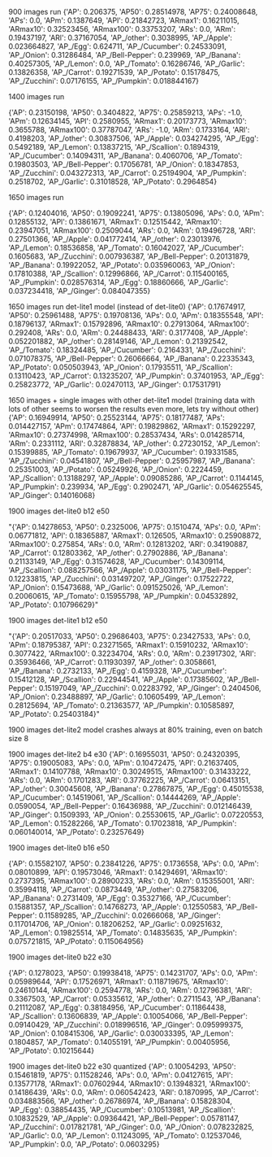 900 images run
{'AP': 0.206375,
 'AP50': 0.28514978,
 'AP75': 0.24008648,
 'APs': 0.0,
 'APm': 0.1387649,
 'APl': 0.21842723,
 'ARmax1': 0.16211015,
 'ARmax10': 0.32523456,
 'ARmax100': 0.33753207,
 'ARs': 0.0,
 'ARm': 0.19437197,
 'ARl': 0.37167054,
 'AP_/other': 0.3038995,
 'AP_/Apple': 0.023664827,
 'AP_/Egg': 0.624711,
 'AP_/Cucumber': 0.24533091,
 'AP_/Onion': 0.31286484,
 'AP_/Bell-Pepper': 0.239969,
 'AP_/Banana': 0.40257305,
 'AP_/Lemon': 0.0,
 'AP_/Tomato': 0.16286746,
 'AP_/Garlic': 0.13826358,
 'AP_/Carrot': 0.19271539,
 'AP_/Potato': 0.15178475,
 'AP_/Zucchini': 0.07176155,
 'AP_/Pumpkin': 0.018844167}
 
 1400 images run
 
 {'AP': 0.23150198,
 'AP50': 0.3404822,
 'AP75': 0.25859213,
 'APs': -1.0,
 'APm': 0.12634145,
 'APl': 0.2580955,
 'ARmax1': 0.20173773,
 'ARmax10': 0.3655788,
 'ARmax100': 0.37787047,
 'ARs': -1.0,
 'ARm': 0.1733164,
 'ARl': 0.4198203,
 'AP_/other': 0.30837506,
 'AP_/Apple': 0.034274295,
 'AP_/Egg': 0.5492189,
 'AP_/Lemon': 0.13837215,
 'AP_/Scallion': 0.1894319,
 'AP_/Cucumber': 0.14094311,
 'AP_/Banana': 0.4060706,
 'AP_/Tomato': 0.19803503,
 'AP_/Bell-Pepper': 0.17056781,
 'AP_/Onion': 0.18347853,
 'AP_/Zucchini': 0.043272313,
 'AP_/Carrot': 0.25194904,
 'AP_/Pumpkin': 0.2518702,
 'AP_/Garlic': 0.31018528,
 'AP_/Potato': 0.2964854}
 
 1650 images run
 
 {'AP': 0.12404016,
 'AP50': 0.19092241,
 'AP75': 0.13805096,
 'APs': 0.0,
 'APm': 0.12855132,
 'APl': 0.13861671,
 'ARmax1': 0.12515442,
 'ARmax10': 0.23947051,
 'ARmax100': 0.2509044,
 'ARs': 0.0,
 'ARm': 0.19496728,
 'ARl': 0.27501366,
 'AP_/Apple': 0.041772414,
 'AP_/other': 0.23013976,
 'AP_/Lemon': 0.18536858,
 'AP_/Tomato': 0.16042027,
 'AP_/Cucumber': 0.1605683,
 'AP_/Zucchini': 0.007936387,
 'AP_/Bell-Pepper': 0.20131879,
 'AP_/Banana': 0.19922052,
 'AP_/Potato': 0.035960063,
 'AP_/Onion': 0.17810388,
 'AP_/Scallion': 0.12996866,
 'AP_/Carrot': 0.115400165,
 'AP_/Pumpkin': 0.028576314,
 'AP_/Egg': 0.18860666,
 'AP_/Garlic': 0.037234418,
 'AP_/Ginger': 0.084047355}
 
  1650 images run det-lite1 model (instead of det-lite0)
  {'AP': 0.17674917,
 'AP50': 0.25961488,
 'AP75': 0.19708136,
 'APs': 0.0,
 'APm': 0.18355548,
 'APl': 0.18796137,
 'ARmax1': 0.15792896,
 'ARmax10': 0.27913064,
 'ARmax100': 0.292408,
 'ARs': 0.0,
 'ARm': 0.24488433,
 'ARl': 0.3177408,
 'AP_/Apple': 0.052201882,
 'AP_/other': 0.28149146,
 'AP_/Lemon': 0.21392542,
 'AP_/Tomato': 0.18324485,
 'AP_/Cucumber': 0.2164331,
 'AP_/Zucchini': 0.071078375,
 'AP_/Bell-Pepper': 0.26066664,
 'AP_/Banana': 0.22335343,
 'AP_/Potato': 0.050503943,
 'AP_/Onion': 0.17935511,
 'AP_/Scallion': 0.13110423,
 'AP_/Carrot': 0.13235207,
 'AP_/Pumpkin': 0.37401953,
 'AP_/Egg': 0.25823772,
 'AP_/Garlic': 0.02470113,
 'AP_/Ginger': 0.17531791}
 
 
 1650 images + single images with other det-lite1 model (training data with lots of other seems to worsen the results even more, lets try without other)
 {'AP': 0.16949914,
 'AP50': 0.25523144,
 'AP75': 0.18177487,
 'APs': 0.014427157,
 'APm': 0.17474864,
 'APl': 0.19829862,
 'ARmax1': 0.15292297,
 'ARmax10': 0.27374998,
 'ARmax100': 0.28537434,
 'ARs': 0.014285714,
 'ARm': 0.2331112,
 'ARl': 0.32878834,
 'AP_/other': 0.27230152,
 'AP_/Lemon': 0.15399885,
 'AP_/Tomato': 0.19679937,
 'AP_/Cucumber': 0.19331585,
 'AP_/Zucchini': 0.04541807,
 'AP_/Bell-Pepper': 0.25957987,
 'AP_/Banana': 0.25351003,
 'AP_/Potato': 0.05249926,
 'AP_/Onion': 0.2224459,
 'AP_/Scallion': 0.13188297,
 'AP_/Apple': 0.09085286,
 'AP_/Carrot': 0.1144145,
 'AP_/Pumpkin': 0.239934,
 'AP_/Egg': 0.2902471,
 'AP_/Garlic': 0.054625545,
 'AP_/Ginger': 0.14016068}
 
 
 1900 images det-lite0 b12 e50
 
 "{'AP': 0.14278653,
 'AP50': 0.2325006,
 'AP75': 0.1510474,
 'APs': 0.0,
 'APm': 0.06771812,
 'APl': 0.18365887,
 'ARmax1': 0.126505,
 'ARmax10': 0.25908872,
 'ARmax100': 0.275854,
 'ARs': 0.0,
 'ARm': 0.12813202,
 'ARl': 0.34190887,
 'AP_/Carrot': 0.12803362,
 'AP_/other': 0.27902886,
 'AP_/Banana': 0.21133149,
 'AP_/Egg': 0.31574628,
 'AP_/Cucumber': 0.14309114,
 'AP_/Scallion': 0.088257566,
 'AP_/Apple': 0.03031175,
 'AP_/Bell-Pepper': 0.12233815,
 'AP_/Zucchini': 0.031497207,
 'AP_/Ginger': 0.17522722,
 'AP_/Onion': 0.15473688,
 'AP_/Garlic': 0.091525026,
 'AP_/Lemon': 0.20060615,
 'AP_/Tomato': 0.15955798,
 'AP_/Pumpkin': 0.04532892,
 'AP_/Potato': 0.10796629}"
 
 1900 images det-lite1 b12 e50
 
  "{'AP': 0.20517033,
 'AP50': 0.29686403,
 'AP75': 0.23427533,
 'APs': 0.0,
 'APm': 0.18795387,
 'APl': 0.23271565,
 'ARmax1': 0.15910232,
 'ARmax10': 0.3077422,
 'ARmax100': 0.32234704,
 'ARs': 0.0,
 'ARm': 0.23917302,
 'ARl': 0.35936466,
 'AP_/Carrot': 0.11930397,
 'AP_/other': 0.3058661,
 'AP_/Banana': 0.2732133,
 'AP_/Egg': 0.4159328,
 'AP_/Cucumber': 0.15412128,
 'AP_/Scallion': 0.22944541,
 'AP_/Apple': 0.17385602,
 'AP_/Bell-Pepper': 0.15197049,
 'AP_/Zucchini': 0.02283792,
 'AP_/Ginger': 0.2404506,
 'AP_/Onion': 0.23488897,
 'AP_/Garlic': 0.10605499,
 'AP_/Lemon': 0.28125694,
 'AP_/Tomato': 0.21363577,
 'AP_/Pumpkin': 0.10585897,
 'AP_/Potato': 0.25403184}" 
 
 1900 images det-lite2 model crashes always at 80% training, even on batch size 8
 
 
  1900 images det-lite2  b4 e30
 {'AP': 0.16955031,
 'AP50': 0.24320395,
 'AP75': 0.19005083,
 'APs': 0.0,
 'APm': 0.10472475,
 'APl': 0.21637405,
 'ARmax1': 0.14107788,
 'ARmax10': 0.30249515,
 'ARmax100': 0.31433222,
 'ARs': 0.0,
 'ARm': 0.1701283,
 'ARl': 0.37762225,
 'AP_/Carrot': 0.06413151,
 'AP_/other': 0.30045608,
 'AP_/Banana': 0.27867875,
 'AP_/Egg': 0.45015538,
 'AP_/Cucumber': 0.14519061,
 'AP_/Scallion': 0.14444269,
 'AP_/Apple': 0.0590054,
 'AP_/Bell-Pepper': 0.16436988,
 'AP_/Zucchini': 0.012146439,
 'AP_/Ginger': 0.1509393,
 'AP_/Onion': 0.25530615,
 'AP_/Garlic': 0.07220553,
 'AP_/Lemon': 0.15282266,
 'AP_/Tomato': 0.17023818,
 'AP_/Pumpkin': 0.060140014,
 'AP_/Potato': 0.23257649}
 
 
 1900 images det-lite0  b16 e50
 
 {'AP': 0.15582107,
 'AP50': 0.23841226,
 'AP75': 0.1736558,
 'APs': 0.0,
 'APm': 0.08010899,
 'APl': 0.19573046,
 'ARmax1': 0.14294691,
 'ARmax10': 0.2737395,
 'ARmax100': 0.28900233,
 'ARs': 0.0,
 'ARm': 0.15355001,
 'ARl': 0.35994118,
 'AP_/Carrot': 0.0873449,
 'AP_/other': 0.27583206,
 'AP_/Banana': 0.2731409,
 'AP_/Egg': 0.35327166,
 'AP_/Cucumber': 0.15881357,
 'AP_/Scallion': 0.14768273,
 'AP_/Apple': 0.12550583,
 'AP_/Bell-Pepper': 0.11589285,
 'AP_/Zucchini': 0.02666068,
 'AP_/Ginger': 0.117014706,
 'AP_/Onion': 0.18206252,
 'AP_/Garlic': 0.09251632,
 'AP_/Lemon': 0.19825514,
 'AP_/Tomato': 0.14835635,
 'AP_/Pumpkin': 0.075721815,
 'AP_/Potato': 0.115064956}


  1900 images det-lite0  b22 e30

 {'AP': 0.1278023, 
 'AP50': 0.19938418, 
 'AP75': 0.14231707, 
 'APs': 0.0, 
 'APm': 0.05989644, 
 'APl': 0.17526971, 
 'ARmax1': 0.118719675, 
 'ARmax10': 0.24610144, 
 'ARmax100': 0.2594778, 
 'ARs': 0.0, 
 'ARm': 0.12796381, 
 'ARl': 0.3367503, 
 'AP_/Carrot': 0.05335612, 
 'AP_/other': 0.2711543, 
 'AP_/Banana': 0.21112087, 
 'AP_/Egg': 0.38184956, 
 'AP_/Cucumber': 0.11864438, 
 'AP_/Scallion': 0.13606839, 
 'AP_/Apple': 0.10054066, 
 'AP_/Bell-Pepper': 0.09140429, 
 'AP_/Zucchini': 0.018996516, 
 'AP_/Ginger': 0.095999375, 
 'AP_/Onion': 0.108415306, 
 'AP_/Garlic': 0.030033395, 
 'AP_/Lemon': 0.1804857, 
 'AP_/Tomato': 0.14055191, 
 'AP_/Pumpkin': 0.00405956, 
 'AP_/Potato': 0.10215644}

  1900 images det-lite0  b22 e30 quantized
{'AP': 0.10054293,
 'AP50': 0.15461819,
  'AP75': 0.11528246,
   'APs': 0.0,
    'APm': 0.04127615,
     'APl': 0.13577178, 
     'ARmax1': 0.07602944, 
     'ARmax10': 0.13948321, 
     'ARmax100': 0.14186439, 
     'ARs': 0.0, 
     'ARm': 0.060542423, 
     'ARl': 0.1870995, 
     'AP_/Carrot': 0.034883566, 
     'AP_/other': 0.26786974, 
     'AP_/Banana': 0.15828304, 
     'AP_/Egg': 0.38854435, 
     'AP_/Cucumber': 0.10513981, 
     'AP_/Scallion': 0.10832529, 
     'AP_/Apple': 0.09364421, 
     'AP_/Bell-Pepper': 0.05781147, 
     'AP_/Zucchini': 0.017821781, 
     'AP_/Ginger': 0.0, 
     'AP_/Onion': 0.078232825, 
     'AP_/Garlic': 0.0, 
     'AP_/Lemon': 0.11243095, 
     'AP_/Tomato': 0.12537046, 
     'AP_/Pumpkin': 0.0, 
     'AP_/Potato': 0.0603295}